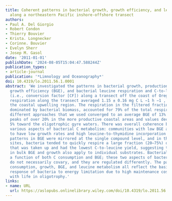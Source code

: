 ```yaml
---
title: Coherent patterns in bacterial growth, growth efficiency, and leucine metabolism
  along a northeastern Pacific inshore‐offshore transect
authors:
- Paul A. Del Giorgio
- Robert Condon
- Thierry Bouvier
- Krista. Longnecker
- Corinne. Bouvier
- Evelyn Sherr
- Josep M. Gasol
date: '2011-01-01'
publishDate: '2024-08-05T15:04:47.588244Z'
publication_types:
- article-journal
publication: '*Limnology and Oceanography*'
doi: 10.4319/lo.2011.56.1.0001
abstract: 'We investigated the patterns in bacterial growth, production, respiration,
  growth efficiency (BGE), and bacterial leucine respiration and C‐to‐leucine yield
  (i.e., conversion factor [CF]) along a transect off the coast of Oregon. Plankton
  respiration along the transect averaged 1.15 ± 0.16 mg C L −1 h −1 , peaking in
  the coastal upwelling region. The respiration in the filtered fraction, which was
  dominated by bacterial biomass, accounted for 79% of the total respiration. The
  different approaches that we used converged to an average BGE of 13% ± 1%, with
  peaks of over 20% in the more productive coastal areas and values declining to below
  5% toward the oligotrophic gyre waters. There was overall coherence between the
  various aspects of bacterial C metabolism: communities with low BGE also tended
  to have low growth rates and high leucine‐to‐thymidine incorporation ratios. The
  patterns in BGE were mirrored at the single compound level, and in the most oligotrophic
  sites, bacteria tended to quickly respire a large fraction (20–75%) of the leucine
  that was taken up and had the lowest C‐to‐leucine yield, suggesting that the patterns
  in bulk BGE and growth also apply to individual substrates. Bacterial growth was
  a function of both C consumption and BGE; these two aspects of bacterial C metabolism
  do not necessarily covary, and they are regulated differently. The patterns in C
  consumption, growth, BGE, and leucine metabolism all reflect the basic physiological
  response of bacteria to energy limitation due to high maintenance costs associated
  with life in oligotrophy.'
links:
- name: URL
  url: https://aslopubs.onlinelibrary.wiley.com/doi/10.4319/lo.2011.56.1.0001
---
```

